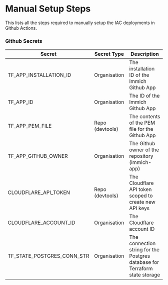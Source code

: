 # Manual Setup Steps

This lists all the steps required to manually setup the IAC deployments in Github Actions.

### Github Secrets

| Secret                      | Secret Type     | Description                                                                 | 
|-----------------------------|-----------------|-----------------------------------------------------------------------------|
| TF_APP_INSTALLATION_ID      | Organisation    | The installation ID of the Immich Github App                                |
| TF_APP_ID                   | Organisation    | The ID of the Immich Github App                                             |
| TF_APP_PEM_FILE             | Repo (devtools) | The contents of the PEM file for the Github App                             |
| TF_APP_GITHUB_OWNER         | Organisation    | The Github owner of the repository (immich-app)                             |
| CLOUDFLARE_API_TOKEN        | Repo (devtools) | The Cloudflare API token scoped to create new API keys                      |
| CLOUDFLARE_ACCOUNT_ID       | Organisation    | The Cloudflare account ID                                                   |
| TF_STATE_POSTGRES_CONN_STR  | Organisation    | The connection string for the Postgres database for Terraform state storage |
